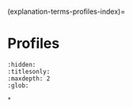 (explanation-terms-profiles-index)=
# Profiles

```{toctree}
:hidden:
:titlesonly:
:maxdepth: 2
:glob:

*
